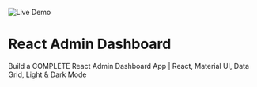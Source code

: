 ![Live Demo](https://admin-dashboard-roycua.vercel.app/)


# React Admin Dashboard

Build a COMPLETE React Admin Dashboard App | React, Material UI, Data Grid, Light & Dark Mode

